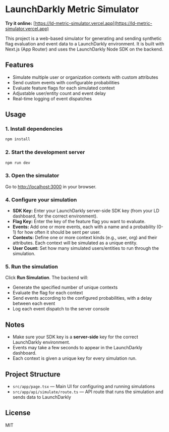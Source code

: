 # LaunchDarkly Metric Simulator

**Try it online:** [https://ld-metric-simulator.vercel.app](https://ld-metric-simulator.vercel.app)

This project is a web-based simulator for generating and sending synthetic flag evaluation and event data to a LaunchDarkly environment. It is built with Next.js (App Router) and uses the LaunchDarkly Node SDK on the backend.

## Features
- Simulate multiple user or organization contexts with custom attributes
- Send custom events with configurable probabilities
- Evaluate feature flags for each simulated context
- Adjustable user/entity count and event delay
- Real-time logging of event dispatches

## Usage

### 1. Install dependencies
```bash
npm install
```

### 2. Start the development server
```bash
npm run dev
```

### 3. Open the simulator
Go to [http://localhost:3000](http://localhost:3000) in your browser.

### 4. Configure your simulation
- **SDK Key:** Enter your LaunchDarkly server-side SDK key (from your LD dashboard, for the correct environment).
- **Flag Key:** Enter the key of the feature flag you want to evaluate.
- **Events:** Add one or more events, each with a name and a probability (0-1) for how often it should be sent per user.
- **Contexts:** Define one or more context kinds (e.g., user, org) and their attributes. Each context will be simulated as a unique entity.
- **User Count:** Set how many simulated users/entities to run through the simulation.

### 5. Run the simulation
Click **Run Simulation**. The backend will:
- Generate the specified number of unique contexts
- Evaluate the flag for each context
- Send events according to the configured probabilities, with a delay between each event
- Log each event dispatch to the server console

## Notes
- Make sure your SDK key is a **server-side** key for the correct LaunchDarkly environment.
- Events may take a few seconds to appear in the LaunchDarkly dashboard.
- Each context is given a unique key for every simulation run.

## Project Structure
- `src/app/page.tsx` — Main UI for configuring and running simulations
- `src/app/api/simulate/route.ts` — API route that runs the simulation and sends data to LaunchDarkly

## License
MIT
